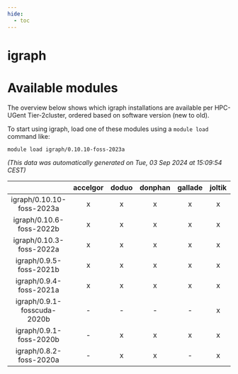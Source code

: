 ```yaml
---
hide:
  - toc
---
```


igraph
======

# Available modules


The overview below shows which igraph installations are available per HPC-UGent Tier-2cluster, ordered based on software version (new to old).

To start using igraph, load one of these modules using a `module load` command like:

```shell
module load igraph/0.10.10-foss-2023a
```

*(This data was automatically generated on Tue, 03 Sep 2024 at 15:09:54 CEST)*  

| |accelgor|doduo|donphan|gallade|joltik|shinx|skitty|
| :---: | :---: | :---: | :---: | :---: | :---: | :---: | :---: |
|igraph/0.10.10-foss-2023a|x|x|x|x|x|x|x|
|igraph/0.10.6-foss-2022b|x|x|x|x|x|-|x|
|igraph/0.10.3-foss-2022a|x|x|x|x|x|x|x|
|igraph/0.9.5-foss-2021b|x|x|x|x|x|-|x|
|igraph/0.9.4-foss-2021a|x|x|x|x|x|-|x|
|igraph/0.9.1-fosscuda-2020b|-|-|-|-|x|-|-|
|igraph/0.9.1-foss-2020b|-|x|x|x|x|-|x|
|igraph/0.8.2-foss-2020a|-|x|x|-|x|-|x|
